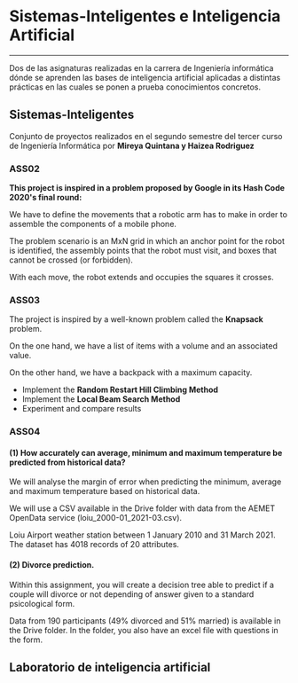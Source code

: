 # Sistemas-Inteligentes e Inteligencia Artificial 
---------------------------------------------------------

Dos de las asignaturas realizadas en la carrera de Ingeniería informática dónde se aprenden las bases de inteligencia artificial aplicadas a distintas prácticas en las cuales se ponen a prueba conocimientos concretos.  


## Sistemas-Inteligentes

Conjunto de proyectos realizados en el segundo semestre del tercer curso de Ingeniería Informática por **Mireya Quintana y Haizea Rodriguez**


### ASS02

**This project is inspired in a problem proposed by Google in its Hash Code 2020's final round:**

We have to define the movements that a robotic arm has to make in order to assemble the components of a mobile phone.

The problem scenario is an MxN grid in which an anchor point for the robot is identified, the assembly points that the robot must visit, and boxes that cannot be crossed (or forbidden).

With each move, the robot extends and occupies the squares it crosses.

### ASS03

The project is inspired by a well-known problem called the **Knapsack** problem.

On the one hand, we have a list of items with a volume and an associated value.

On the other hand, we have a backpack with a maximum capacity.


- Implement the **Random Restart Hill Climbing Method**
- Implement the **Local Beam Search Method**
- Experiment and compare results

### ASS04

#### (1) **How accurately can average, minimum and maximum temperature be predicted from historical data?**

We will analyse the margin of error when predicting the minimum, average and maximum temperature based on historical data.

We will use a CSV available in the Drive folder with data from the AEMET OpenData service (loiu_2000-01_2021-03.csv).

Loiu Airport weather station between 1 January 2010 and 31 March 2021. The dataset has 4018 records of 20 attributes.

#### (2) **Divorce prediction.**

Within this assignment, you will create a decision tree able to predict if a couple will divorce or not depending of answer given to a standard psicological form.

Data from 190 participants (49% divorced and 51% married) is available in the Drive folder. In the folder, you also have an excel file with questions in the form.

## Laboratorio de inteligencia artificial 



